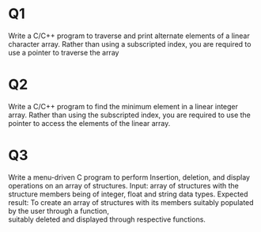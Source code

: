 # Q1 
Write a C/C++ program to traverse and print alternate elements of a linear character array. 
Rather than using a subscripted index, you are required to use a pointer to traverse the array

# Q2
Write a C/C++ program to find the minimum element in a linear integer array. Rather than using the subscripted index, you are required to use the pointer to access the elements of the linear array.

# Q3
Write a menu-driven  C program to perform Insertion, deletion, and display operations on an array of structures. 
Input: array of structures with the structure members being of integer, float and string data types.
Expected result:  To create an array of structures with its members suitably populated by the user through a function,                
suitably deleted and displayed through respective functions.